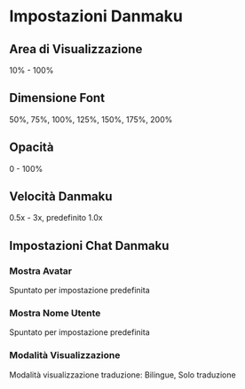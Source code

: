 # Impostazioni Danmaku

## Area di Visualizzazione

10% - 100%

## Dimensione Font

50%, 75%, 100%, 125%, 150%, 175%, 200%

## Opacità

0 - 100%

## Velocità Danmaku

0.5x - 3x, predefinito 1.0x

## Impostazioni Chat Danmaku

### Mostra Avatar

Spuntato per impostazione predefinita

### Mostra Nome Utente

Spuntato per impostazione predefinita

### Modalità Visualizzazione

Modalità visualizzazione traduzione: Bilingue, Solo traduzione
